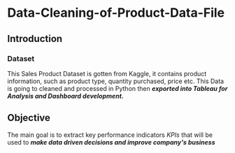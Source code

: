 # Data-Cleaning-of-Product-Data-File

## Introduction

### Dataset
This Sales Product Dataset is gotten from Kaggle, it contains product information, such as product type, quantity purchased, price etc. This Data is going to cleaned and processed in Python then <I><B>exported into Tableau for Analysis and Dashboard development.</B></I>

## Objective
The main goal is to extract key performance indicators <I>KPIs</I> that will be used to <I><B> make data driven decisions and improve company's business </B></I>
